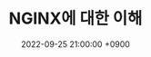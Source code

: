 ---
title: 'NGINX에 대한 이해'
date: 2022-09-25 21:00:00 +0900
tags: ['NGINX']
draft: true
summary: ''
---